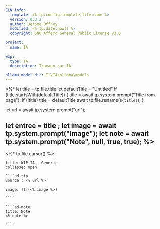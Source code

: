 ```yaml
---
ELN info:
  template: <% tp.config.template_file.name %>
  version: 0.3.2
  author: Jerome Offroy
  modified: <% tp.date.now() %>
  copyright: GNU Affero General Public License v3.0

project:
  name: IA

wip:
  type: IA
  description: Travaux sur IA

ollama_model_dir: I:\IA\ollama\models
---
```

<%*
  let title = tp.file.title
  let defaultTitle = "Untitled"
  if (title.startsWith(defaultTitle)) {
    title = await tp.system.prompt("Title from page");
    if (!title) title = defaultTitle
    await tp.file.rename(`${title}`);
  }

let url = await tp.system.prompt("url");

let entree = title ;
let image = await tp.system.prompt("Image");
let note = await tp.system.prompt("Note", null, true, true);
%>
---
<%* tp.file.cursor() %>
``````ad-example
title: WIP IA - Generic
collapse: open

````ad-tip
Source : <% url %>

image: ![](<% image %>)

````

````ad-note
title: Note
<% note %>

````

``````
